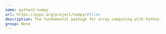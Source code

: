 ```yaml
---
name: python2-numpy
url: https://pypi.org/project/numpy/#files
description: The fundamental package for array computing with Python.
group: None
---
```

